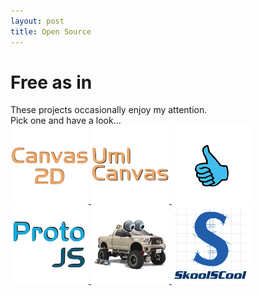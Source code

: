 ```yaml
---
layout: post
title: Open Source
---
```


<div class="orbit menu">
  <div class="orbit info">
    <h1>Free as in</h1>
    These projects occasionally enjoy my attention.<br>
    Pick one and have a look...
  </div>

  <a href="http://canvas2d.org">
    <img src="/images/sections/canvas2d.png" class="orbit item"
         title="Canvas2D" data-description="Turning the basic HTML5 canvas element in an shape-oriented, interactive diagram editor.">
  </a>

  <a href="http://umlcanvas.org">
    <img src="/images/sections/umlcanvas.png" class="orbit item"
         title="UmlCanvas" data-description="A full-fletched UML editor, built on top of Canvas2D.">
  </a>

  <a href="http://jsture.org">
    <img src="/images/sections/jsture.png" class="orbit item"
         title="jsture" data-description="An experiment to bring basic gesture recognition to any webpage.">
  </a>

  <a href="http://protojs.org">
    <img src="/images/sections/protojs.png" class="orbit item"
         title="ProtoJS" data-description="My own small Javascript framework ... not focusing on the browser.">
  </a>

  <a href="http://project-autobot.blogspot.com">
    <img src="/images/sections/project-autobot.png" class="orbit item"
         title="Project AutoBot" data-description="The answer to the question 'Can I build an AUTOnomous roBOT, using some basic components...">
  </a>

  <a href="http://christophevg.github.com/SkoolSCool">
    <img src="/images/sections/skoolscool.png" class="orbit item" 
         alt="SkoolSCool"
         title="SkoolSCool" data-description="When the website of my children's school became outdated and parents wanted social features, I started writing a little CMS.">
  </a>

</div>
